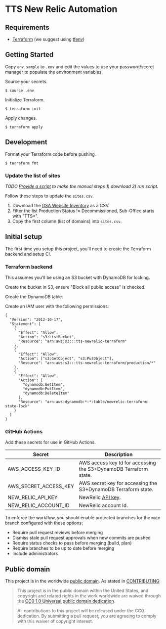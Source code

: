 # TTS New Relic Automation

## Requirements

- [Terraform](https://www.terraform.io/downloads.html) (we suggest using [tfenv](https://github.com/tfutils/tfenv))


## Getting Started

Copy `env.sample` to `.env` and edit the values to use your password/secret manager to populate the environment variables.

Source your secrets.

    $ source .env

Initialize Terraform.

    $ terraform init

Apply changes.

    $ terraform apply


## Development

Format your Terraform code before pushing.

    $ terraform fmt


### Update the list of sites

_TODO [Provide a script](https://github.com/18F/newrelic-terraform/issues/23) to make the manual steps 1) download 2) run script._

Follow these steps to update the `sites.csv`.

1. Download the [GSA Website Inventory](https://docs.google.com/spreadsheets/d/1OBO6g7_OsVBv0vG8WSCI6L2FD_iRh3A7a_6eQWj2zLE/edit#gid=2013137748) as a CSV.
1. Filter the list Production Status != Decommissioned, Sub-Office starts with "TTS\*".
1. Copy the first column (list of domains) into `sites.csv`.


## Initial setup

The first time you setup this project, you'll need to create the Terraform backend and setup CI.


### Terraform backend

This assumes you'll be using an S3 bucket with DynamoDB for locking.

Create the bucket in S3, ensure "Block all public access" is checked.

Create the DynamoDB table.

Create an IAM user with the following permissions:

```
{
  "Version": "2012-10-17",
  "Statement": [
    {
      "Effect": "Allow",
      "Action": "s3:ListBucket",
      "Resource": "arn:aws:s3:::tts-newrelic-terraform"
    },
    {
      "Effect": "Allow",
      "Action": ["s3:GetObject", "s3:PutObject"],
      "Resource": "arn:aws:s3:::tts-newrelic-terraform/production/*"
    },
    {
      "Effect": "Allow",
      "Action": [
        "dynamodb:GetItem",
        "dynamodb:PutItem",
        "dynamodb:DeleteItem"
      ],
      "Resource": "arn:aws:dynamodb:*:*:table/newrelic-terraform-state-lock"
    }
  ]
}
```


### GitHub Actions

Add these secrets for use in GitHub Actions.

Secret | Description
------ | -----------
AWS_ACCESS_KEY_ID | AWS access key Id for accessing the S3+DynamoDB Terraform state.
AWS_SECRET_ACCESS_KEY | AWS secret key for accessing the S3+DynamoDB Terraform state.
NEW_RELIC_API_KEY | NewRelic [API key](https://one.newrelic.com/launcher/api-keys-ui.launcher).
NEW_RELIC_ACCOUNT_ID | NewRelic account Id.

To enforce the workflow, you should enable protected branches for the `main`
branch configured with these options:

- Require pull request reviews before merging
- Dismiss stale pull request approvals when new commits are pushed
- Require status checks to pass before merging (build, plan)
- Require branches to be up to date before merging
- Include administrators


## Public domain

This project is in the worldwide [public domain](LICENSE.md). As stated in [CONTRIBUTING](CONTRIBUTING.md):

> This project is in the public domain within the United States, and copyright and related rights in the work worldwide are waived through the [CC0 1.0 Universal public domain dedication](https://creativecommons.org/publicdomain/zero/1.0/).
>
> All contributions to this project will be released under the CC0 dedication. By submitting a pull request, you are agreeing to comply with this waiver of copyright interest.
